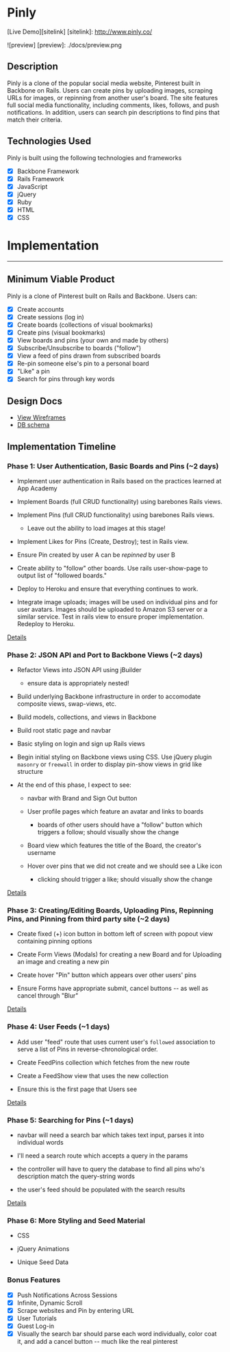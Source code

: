 # Pinly

[Live Demo][sitelink]
[sitelink]: http://www.pinly.co/

![preview]
[preview]:	./docs/preview.png

## Description
Pinly is a clone of the popular social media website, Pinterest built in Backbone on Rails.  Users can create pins by uploading images, scraping URLs for images, or repinning from another user's board.  The site features full social media functionality, including comments, likes, follows, and push notifications.  In addition, users can search pin descriptions to find pins that match their criteria.

## Technologies Used

Pinly is built using the following technologies and frameworks
- [X] Backbone Framework
- [X] Rails Framework
- [X] JavaScript
- [X] jQuery
- [X] Ruby
- [X] HTML
- [X] CSS

# Implementation
----------------

## Minimum Viable Product
Pinly is a clone of Pinterest built on Rails and Backbone. Users can:

- [X] Create accounts
- [X] Create sessions (log in)
- [X] Create boards (collections of visual bookmarks)
- [X] Create pins (visual bookmarks)
- [X] View boards and pins (your own and made by others)
- [X] Subscribe/Unsubscribe to boards ("follow")
- [X] View a feed of pins drawn from subscribed boards
- [X] Re-pin someone else's pin to a personal board
- [X] "Like" a pin
- [X] Search for pins through key words

## Design Docs
* [View Wireframes][views]
* [DB schema][schema]

[views]: ./docs/views.md
[schema]: ./docs/schema.md

## Implementation Timeline

### Phase 1: User Authentication, Basic Boards and Pins (~2 days)
* Implement user authentication in Rails based on the practices learned at App Academy

* Implement Boards (full CRUD functionality) using barebones Rails views.

* Implement Pins (full CRUD functionality) using barebones Rails views.
	* Leave out the ability to load images at this stage!

* Implement Likes for Pins (Create, Destroy); test in Rails view.

* Ensure Pin created by user A can be *repinned* by user B

* Create ability to "follow" other boards. Use rails user-show-page to output list of "followed boards."

* Deploy to Heroku and ensure that everything continues to work.

* Integrate image uploads; images will be used on individual pins and for user avatars.  Images should be uploaded to Amazon S3 server or a similar service.  Test in rails view to ensure proper implementation.  Redeploy to Heroku.

[Details][phase-one]

### Phase 2: JSON API and Port to Backbone Views (~2 days)

* Refactor Views into JSON API using jBuilder
	* ensure data is appropriately nested!

* Build underlying Backbone infrastructure in order to accomodate composite views, swap-views, etc.

* Build models, collections, and views in Backbone

* Build root static page and navbar

* Basic styling on login and sign up Rails views

* Begin initial styling on Backbone views using CSS. Use jQuery plugin `masonry` or `freewall` in order to display pin-show views in grid like structure

* At the end of this phase, I expect to see:

	* navbar with Brand and Sign Out button

	* User profile pages which feature an avatar and links to boards
	
		* boards of other users should have a "follow" button which triggers a follow; should visually show the change

	* Board view which features the title of the Board, the creator's username

	* Hover over pins that we did not create and we should see a Like icon

		* clicking should trigger a like; should visually show the change

[Details][phase-two]

### Phase 3: Creating/Editing Boards, Uploading Pins, Repinning Pins, and Pinning from third party site (~2 days)

* Create fixed (+) icon button in bottom left of screen with popout view containing pinning options

* Create Form Views (Modals) for creating a new Board and for Uploading an image and creating a new pin

* Create hover "Pin" button which appears over other users' pins

* Ensure Forms have appropriate submit, cancel buttons -- as well as cancel through "Blur"

[Details][phase-three]

### Phase 4: User Feeds (~1 days)

* Add user "feed" route that uses current user's `followed` association to serve a list of Pins in reverse-chronological order.

* Create FeedPins collection which fetches from the new route

* Create a FeedShow view that uses the new collection

* Ensure this is the first page that Users see

[Details][phase-four]

### Phase 5: Searching for Pins (~1 days)

* navbar will need a search bar which takes text input, parses it into individual words

* I'll need a search route which accepts a query in the params

* the controller will have to query the database to find all pins who's description match the query-string words

* the user's feed should be populated with the search results

[Details][phase-five]

### Phase 6: More Styling and Seed Material

* CSS

* jQuery Animations

* Unique Seed Data

### Bonus Features
- [X] Push Notifications Across Sessions
- [X] Infinite, Dynamic Scroll
- [X] Scrape websites and Pin by entering URL
- [X] User Tutorials
- [X] Guest Log-in
- [X] Visually the search bar should parse each word individually, color coat it, and add a cancel button -- much like the real pinterest

[phase-one]: ./docs/phases/phase1.md
[phase-two]: ./docs/phases/phase2.md
[phase-three]: ./docs/phases/phase3.md
[phase-four]: ./docs/phases/phase4.md
[phase-five]: ./docs/phases/phase5.md

